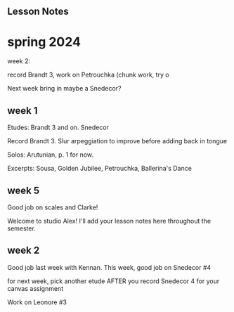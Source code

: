 ## Lesson Notes

# spring 2024

week 2:&#x20;

record Brandt 3, work on Petrouchka (chunk work, try o&#x20;

Next week bring in maybe a Snedecor?&#x20;

## week 1

Etudes: Brandt 3 and on. Snedecor

Record  Brandt 3. Slur arpeggiation to improve before adding back in tongue

Solos: Arutunian, p. 1 for now.&#x20;

Excerpts: Sousa, Golden Jubilee, Petrouchka, Ballerina's Dance







## week 5

Good job on scales and Clarke!

Welcome to studio Alex! I'll add your lesson notes here throughout the semester.

## week 2

Good job last week with Kennan. This week, good job on Snedecor #4

for next week, pick another etude AFTER you record Snedecor 4 for your canvas assignment

Work on Leonore #3